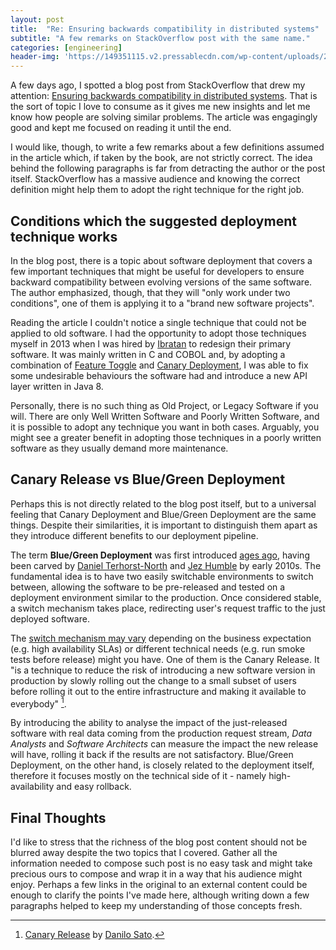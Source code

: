 ```yaml
---
layout: post
title:  "Re: Ensuring backwards compatibility in distributed systems"
subtitle: "A few remarks on StackOverflow post with the same name."
categories: [engineering]
header-img: 'https://149351115.v2.pressablecdn.com/wp-content/uploads/2020/05/iStock-1165279830-1103x630.jpg'
---
```


A few days ago, I spotted a blog post from StackOverflow that drew my attention: [Ensuring backwards compatibility in distributed systems](https://stackoverflow.blog/2020/05/13/ensuring-backwards-compatibility-in-distributed-systems/). That is the sort of topic I love to consume as it gives me new insights and let me know how people are solving similar problems. The article was engagingly good and kept me focused on reading it until the end.

I would like, though, to write a few remarks about a few definitions assumed in the article which, if taken by the book, are not strictly correct. The idea behind the following paragraphs is far from detracting the author or the post itself. StackOverflow has a massive audience and knowing the correct definition might help them to adopt the right technique for the right job.

## Conditions which the suggested deployment technique works
In the blog post, there is a topic about software deployment that covers a few important techniques that might be useful for developers to ensure backward compatibility between evolving versions of the same software.  The author emphasized, though, that they will "only work under two conditions", one of them is applying it to a "brand new software projects".

Reading the article I couldn't notice a single technique that could not be applied to old software. I had the opportunity to adopt those techniques myself in 2013 when I was hired by [Ibratan](https://www.ibratan.com.br/) to redesign their primary software. It was mainly written in C and COBOL and, by adopting a combination of [Feature Toggle](https://en.wikipedia.org/wiki/Feature_toggle) and [Canary Deployment](https://martinfowler.com/bliki/CanaryRelease.html), I was able to fix some undesirable behaviours the software had and introduce a new API layer written in Java 8.

Personally, there is no such thing as Old Project, or Legacy Software if you will. There are only Well Written Software and Poorly Written Software, and it is possible to adopt any technique you want in both cases. Arguably, you might see a greater benefit in adopting those techniques in a poorly written software as they usually demand more maintenance.

## Canary Release vs Blue/Green Deployment
Perhaps this is not directly related to the blog post itself, but to a universal feeling that Canary Deployment and Blue/Green Deployment are the same things. Despite their similarities, it is important to distinguish them apart as they introduce different benefits to our deployment pipeline.

The term **Blue/Green Deployment** was first introduced [ages ago](https://gitlab.com/snippets/1846041), having been carved by [Daniel Terhorst-North](http://dannorth.net) and [Jez Humble](https://www.thoughtworks.com/profiles/jez-humble) by early 2010s. The fundamental idea is to have two easily switchable environments to switch between, allowing the software to be pre-released and tested on a deployment environment similar to the production. Once considered stable, a switch mechanism takes place, redirecting user's request traffic to the just deployed software.

The [switch mechanism may vary](https://martinfowler.com/bliki/BlueGreenDeployment.html) depending on the business expectation (e.g. high availability SLAs) or different technical needs (e.g. run smoke tests before release) might you have. One of them is the Canary Release. It "is a technique to reduce the risk of introducing a new software version in production by slowly rolling out the change to a small subset of users before rolling it out to the entire infrastructure and making it available to everybody" [^1].

By introducing the ability to analyse the impact of the just-released software with real data coming from the production request stream, _Data Analysts_ and _Software Architects_ can measure the impact the new release will have, rolling it back if the results are not satisfactory. Blue/Green Deployment, on the other hand, is closely related to the deployment itself, therefore it focuses mostly on the technical side of it - namely high-availability and easy rollback.

## Final Thoughts
I'd like to stress that the richness of the blog post content should not be blurred away despite the two topics that I covered. Gather all the information needed to compose such post is no easy task and might take precious ours to compose and wrap it in a way that his audience might enjoy. Perhaps a few links in the original to an external content could be enough to clarify the points I've made here, although writing down a few paragraphs helped to keep my understanding of those concepts fresh.

[^1]: [Canary Release](https://martinfowler.com/bliki/CanaryRelease.html) by [Danilo Sato](http://www.dtsato.com/blog/).